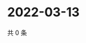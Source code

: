 # 2022-03-13

共 0 条

<!-- BEGIN WEIBO -->
<!-- 最后更新时间 Sun Mar 13 2022 05:00:46 GMT+0800 (China Standard Time) -->

<!-- END WEIBO -->
